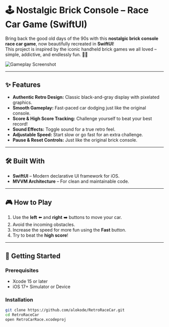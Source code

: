 # 🕹️ Nostalgic Brick Console – Race Car Game (SwiftUI)

Bring back the good old days of the 90s with this **nostalgic brick console race car game**, now beautifully recreated in **SwiftUI**!  
This project is inspired by the iconic handheld brick games we all loved – simple, addictive, and endlessly fun. 🚗💨

![Gameplay Screenshot](6BC1F17A-2105-43FE-8D66-948A7C0AA7B8.jpeg)

---

## ✨ Features
- **Authentic Retro Design:** Classic black-and-gray display with pixelated graphics.  
- **Smooth Gameplay:** Fast-paced car dodging just like the original console.  
- **Score & High Score Tracking:** Challenge yourself to beat your best record!  
- **Sound Effects:** Toggle sound for a true retro feel.  
- **Adjustable Speed:** Start slow or go fast for an extra challenge.  
- **Pause & Reset Controls:** Just like the original brick console.  

---

## 🛠️ Built With
- **SwiftUI** – Modern declarative UI framework for iOS.
- **MVVM Architecture** – For clean and maintainable code.

---

## 🎮 How to Play
1. Use the **left** ⬅️ and **right** ➡️ buttons to move your car.  
2. Avoid the incoming obstacles.  
3. Increase the speed for more fun using the **Fast** button.  
4. Try to beat the **high score**!  

---

## 🚀 Getting Started
### Prerequisites
- Xcode 15 or later  
- iOS 17+ Simulator or Device  

### Installation
```bash
git clone https://github.com/alokode/RetroRaceCar.git
cd RetroRaceCar
open RetroCarRace.xcodeproj
